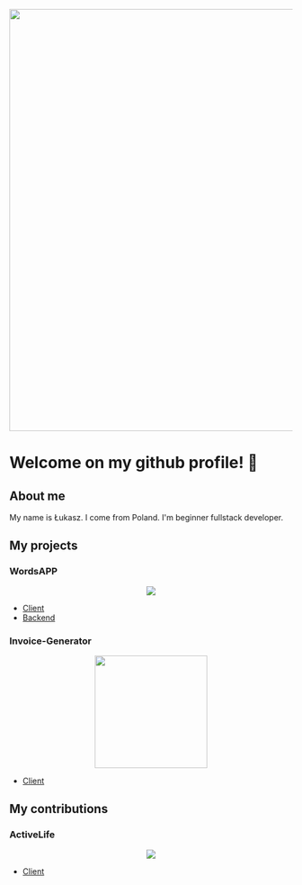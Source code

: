 <p align="center">
  <img src="https://i.imgur.com/MK48aJF.jpg" width="750">
</p>

# Welcome on my github profile! 👋

## About me 

My name is Łukasz. I come from Poland. I'm beginner fullstack developer. 

## My projects

### WordsAPP
<p align="center">
  <img src="https://i.imgur.com/DOCBw0C.png">
</p>

- [Client](https://github.com/ilukaszm/WordsAPP---Client)
- [Backend](https://github.com/ilukaszm/WordsAPP---REST-API)

### Invoice-Generator 

<p align="center">
  <img src="https://invoice-generator.vercel.app/static/media/invoiceImg.6e540171.svg" width="200">
</p>

- [Client](https://github.com/ProjektJS/invoice-generator-frontend)

## My contributions

### ActiveLife

<p align="center">
  <img src="https://i.imgur.com/BhVXha1.png">
</p>

- [Client](https://github.com/ProjektJS/invoice-generator-frontend)

